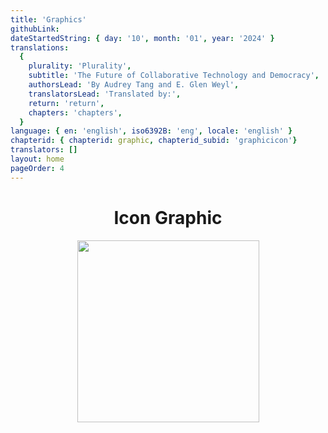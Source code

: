 ```yaml
---
title: 'Graphics'
githubLink:
dateStartedString: { day: '10', month: '01', year: '2024' }
translations:
  {
    plurality: 'Plurality',
    subtitle: 'The Future of Collaborative Technology and Democracy',
    authorsLead: 'By Audrey Tang and E. Glen Weyl',
    translatorsLead: 'Translated by:',
    return: 'return',
    chapters: 'chapters',
  }
language: { en: 'english', iso6392B: 'eng', locale: 'english' }
chapterid: { chapterid: graphic, chapterid_subid: 'graphicicon'}
translators: []
layout: home
pageOrder: 4
---
```

<center>

# Icon Graphic
<img width="291px" height="291px" src='../assets/favicons/toppage_plurality_icon.png'>
</center>
